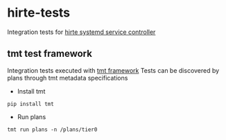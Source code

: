 # hirte-tests
Integration tests for [hirte systemd service controller](https://github.com/containers/hirte)


## tmt test framework
Integration tests executed with [tmt framework](https://github.com/teemtee/tmt) 
Tests can be discovered by plans through tmt metadata specifications

- Install tmt

```
pip install tmt
```
- Run plans
```
tmt run plans -n /plans/tier0
```
